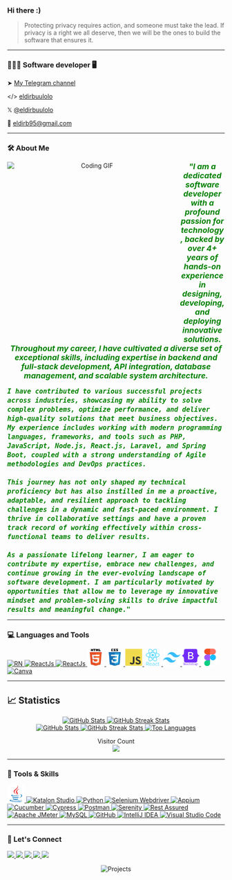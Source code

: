 ### Hi there :)

> Protecting privacy requires action, and someone must take the lead.
> If privacy is a right we all deserve, then we will be the ones to build the software that ensures it.

---

### 👩🏻‍💻 Software developer 🖥️

➤ [My Telegram channel](https://t.me/co_eld)

</> [eldirbuulolo](https://tmind-pi.vercel.app)

𝕏 [@eldirbuulolo](https://x.com/eldir_b)

📩 eldirb95@gmail.com

---

### 🛠 About Me

<p align="center">
  <img src="https://media.giphy.com/media/paTz7UZbPfTZFRYnnB/giphy.gif" alt="Coding GIF" height="400" width="400" align="left">
  <i style="font-size: 18px; color: green; font-weight: 700;"> 
    "I am a dedicated software developer with a profound passion for technology, backed by over 4+ years of hands-on experience in designing, developing, and deploying innovative solutions. Throughout my career, I have cultivated a diverse set of exceptional skills, including expertise in backend and full-stack development, API integration, database management, and scalable system architecture.

    I have contributed to various successful projects across industries, showcasing my ability to solve complex problems, optimize performance, and deliver high-quality solutions that meet business objectives. My experience includes working with modern programming languages, frameworks, and tools such as PHP, JavaScript, Node.js, React.js, Laravel, and Spring Boot, coupled with a strong understanding of Agile methodologies and DevOps practices.

    This journey has not only shaped my technical proficiency but has also instilled in me a proactive, adaptable, and resilient approach to tackling challenges in a dynamic and fast-paced environment. I thrive in collaborative settings and have a proven track record of working effectively within cross-functional teams to deliver results.

    As a passionate lifelong learner, I am eager to contribute my expertise, embrace new challenges, and continue growing in the ever-evolving landscape of software development. I am particularly motivated by opportunities that allow me to leverage my innovative mindset and problem-solving skills to drive impactful results and meaningful change."

  </i>
</p>

---

### 💻 Languages and Tools

<p align="left">
 <a href="https://reactnative.dev" target="_blank">
      <img src="https://cdn4.iconfinder.com/data/icons/logos-3/600/React.js_logo-512.png" 
          alt="RN" width="40" height="40"/>
  <a href="https://react.dev" target="_blank">
      <img src="https://blogger.googleusercontent.com/img/b/R29vZ2xl/AVvXsEid0QPsjXkWu1NbHvWugsNZVU6X1c9KmzgZwdYyQD8WRQFMBVBl6QIcHQDzEkwmTVnLhSyiRguPk2IPokk192iT_NDQE2i_2rwRgbp2tYdlhVTYNu6tWD432Ud1QX5AHawRvQMfv5hBKdoBeSlhZF4y8pzCL_FxTyj41OArDOaYyY59Xunv3DTb8SUv/s522/ReactJS.png" 
          alt="ReactJs" width="60" height="40"/>
  <a href="https://nextjs.org" target="_blank">
      <img src="https://images-cdn.openxcell.com/wp-content/uploads/2024/07/24154156/dango-inner-2.webp" 
          alt="ReactJs" width="40" height="40"/>

  <a href="https://www.w3.org/html/" target="_blank">
      <img src="https://raw.githubusercontent.com/devicons/devicon/master/icons/html5/html5-original-wordmark.svg" 
          alt="HTML5" width="40" height="40"/>
  </a>
  <a href="https://www.w3schools.com/css/" target="_blank">
      <img src="https://raw.githubusercontent.com/devicons/devicon/master/icons/css3/css3-original-wordmark.svg" 
          alt="CSS3" width="40" height="40"/>
  </a>
  <a href="https://developer.mozilla.org/en-US/docs/Web/JavaScript" target="_blank">
      <img src="https://raw.githubusercontent.com/devicons/devicon/master/icons/javascript/javascript-original.svg" 
          alt="JavaScript" width="40" height="40"/>
  </a>
  <a href="https://reactjs.org/" target="_blank">
      <img src="https://raw.githubusercontent.com/devicons/devicon/master/icons/react/react-original-wordmark.svg" 
          alt="ReactJS" width="40" height="40"/>
  </a>
  <a href="https://tailwindcss.com/" target="_blank">
      <img src="https://raw.githubusercontent.com/devicons/devicon/master/icons/tailwindcss/tailwindcss-plain.svg" 
          alt="TailwindCSS" width="40" height="40"/>
  </a>
  <a href="https://getbootstrap.com" target="_blank">
      <img src="https://raw.githubusercontent.com/devicons/devicon/master/icons/bootstrap/bootstrap-plain-wordmark.svg" 
          alt="Bootstrap" width="40" height="40"/>
  </a>
  <a href="https://www.figma.com/" target="_blank">
      <img src="https://raw.githubusercontent.com/devicons/devicon/master/icons/figma/figma-original.svg" 
          alt="Figma" width="40" height="40"/>
  </a>
  <a href="https://www.canva.com/" target="_blank">
      <img src="https://cdn.jsdelivr.net/gh/devicons/devicon/icons/canva/canva-original.svg" 
          alt="Canva" width="40" height="40"/>
  </a>
</p>

---

## 📈 Statistics

<p align="center">
  <a href="https://github.com/eldirb21">
<!--   <a href="https://github.com/eldirb21/github-readme-stats" target="_blank"> -->
        <img src="https://github-readme-stats.vercel.app/api?username=eldirb21&show_icons=true&theme=radical" alt="GitHub Stats">
<!--     </a>
     <a href="https://git.io/streak-stats" target="_blank"> -->
        <img src="https://streak-stats.demolab.com/?user=eldirb21&theme=radical" alt="GitHub Streak Stats">
<!--     </a> -->
    <!-- <img height="160em" src="https://github-readme-stats-eight-theta.vercel.app/api/top-langs/?username=eldirb21&layout=compact&langs_count=8&theme=dracula"/>
    <img height="160em" src="https://github-readme-streak-stats.herokuapp.com/?user=eldirb21&theme=dracula"/> -->
  </a>
  <br>
   <!-- GitHub Stats -->
    <a href="https://github.com/eldirb21/github-readme-stats" target="_blank">
        <img src="https://github-readme-stats.vercel.app/api?username=eldirb21&show_icons=true&theme=radical" alt="GitHub Stats">
    </a>
     <a href="https://git.io/streak-stats" target="_blank">
        <img src="https://streak-stats.demolab.com/?user=eldirb21&theme=radical" alt="GitHub Streak Stats">
    </a>
     <a href="https://github.com/eldirb21/github-readme-stats" target="_blank">
        <img src="https://github-readme-stats.vercel.app/api/top-langs/?username=eldirb21&layout=compact&theme=radical" alt="Top Languages">
    </a>
  <p align="center"> 
    Visitor Count<br>
    <img src="https://profile-counter.glitch.me/eldirb21/count.svg" />
  </p>
</p>

---

### 🔨 Tools & Skills

<p align="left">
  <a href="https://www.java.com" target="_blank">
    <img src="https://raw.githubusercontent.com/devicons/devicon/master/icons/java/java-original.svg" alt="Java" width="40" height="40"/>
  </a>
  <a href="https://www.katalon.com" target="_blank">
    <img src="https://img.shields.io/badge/Katalon-Studio-blue" alt="Katalon Studio" width="100" height="40"/>
  </a>
  <a href="https://www.python.org" target="_blank">
    <img src="https://img.shields.io/badge/-python-000000?style=for-the-badge&logo=python" alt="Python" width="100" height="40"/>
  </a>
  <a href="https://www.selenium.dev" target="_blank">
    <img src="https://img.shields.io/badge/-selenium-000000?style=for-the-badge&logo=selenium" alt="Selenium Webdriver" width="100" height="40"/>
  </a>
  <a href="https://appium.io" target="_blank">
    <img src="https://img.shields.io/badge/-appium-000000?style=for-the-badge&logo=appium" alt="Appium" width="100" height="40"/>
  </a>
  <a href="https://cucumber.io" target="_blank">
    <img src="https://img.shields.io/badge/-cucumber-000000?style=for-the-badge&logo=cucumber" alt="Cucumber" width="100" height="40"/>
  </a>
  <a href="https://www.cypress.io" target="_blank">
    <img src="https://img.shields.io/badge/-cypress-000000?style=for-the-badge&logo=cypress" alt="Cypress" width="100" height="40"/>
  </a>
  <a href="https://www.postman.com" target="_blank">
    <img src="https://img.shields.io/badge/Postman-orange?logo=postman" alt="Postman" width="100" height="40"/>
  </a>
  <a href="https://www.serenity-bdd.info" target="_blank">
    <img src="https://img.shields.io/badge/Serenity-green" alt="Serenity" width="100" height="40"/>
  </a>
  <a href="https://rest-assured.io" target="_blank">
    <img src="https://img.shields.io/badge/Rest%20Assured-green" alt="Rest Assured" width="100" height="40"/>
  </a>
  <a href="https://jmeter.apache.org" target="_blank">
    <img src="https://img.shields.io/badge/Apache-JMeter-orange" alt="Apache JMeter" width="100" height="40"/>
  </a>
  <a href="https://www.mysql.com" target="_blank">
    <img src="https://img.shields.io/badge/MySQL-blue?logo=mysql" alt="MySQL" width="100" height="40"/>
  </a>
  <a href="https://github.com" target="_blank">
    <img src="https://img.shields.io/badge/GitHub-black?logo=github" alt="GitHub" width="100" height="40"/>
  </a>
  <a href="https://www.jetbrains.com/idea" target="_blank">
    <img src="https://img.shields.io/badge/IntelliJ%20IDEA-blue?logo=intellij-idea" alt="IntelliJ IDEA" width="100" height="40"/>
  </a>
  <a href="https://code.visualstudio.com" target="_blank">
    <img src="https://img.shields.io/badge/Visual%20Studio%20Code-blue?logo=visual-studio-code" alt="Visual Studio Code" width="100" height="40"/>
  </a>
</p>

---

### 🤝 Let's Connect

<p>
    <a href="https://www.linkedin.com/in/eldirb" target="_blank">
        <img src="https://img.shields.io/badge/-linkedin-181717?style=for-the-badge&logo=linkedin"/>
    </a>
    <a href="mailto:eldirb95@gmail.com" target="_blank">
        <img src="https://img.shields.io/badge/-gmail-181717?style=for-the-badge&logo=gmail"/>
    </a>
    <a href="https://t.me/eldiro" target="_blank">
        <img src="https://img.shields.io/badge/-telegram-181717?style=for-the-badge&logo=telegram"/>
    </a>
    <a href="https://www.instagram.com/eldirlb" target="_blank">
        <img src="https://img.shields.io/badge/-instagram-181717?style=for-the-badge&logo=instagram"/>
    </a>
    <a href="https://www.tiktok.com/@nemesonel" target="_blank">
        <img src="https://img.shields.io/badge/-tiktok-181717?style=for-the-badge&logo=tiktok"/>
    </a>
</p>

<p align="center">
    <img src="https://github.com/alansmathew/alansmathew/blob/master/projects.gif" alt="Projects">
</p>
